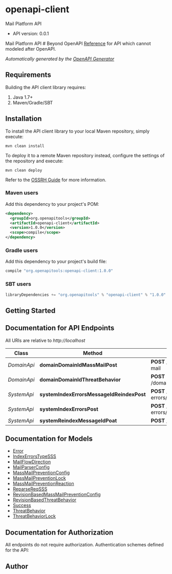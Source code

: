 # openapi-client

Mail Platform API
- API version: 0.0.1

Mail Platform API # Beyond OpenAPI [Reference](reference.html) for API which cannot modeled after OpenAPI. 


*Automatically generated by the [OpenAPI Generator](https://openapi-generator.tech)*

## Requirements

Building the API client library requires:
1. Java 1.7+
2. Maven/Gradle/SBT

## Installation

To install the API client library to your local Maven repository, simply execute:

```shell
mvn clean install
```

To deploy it to a remote Maven repository instead, configure the settings of the repository and execute:

```shell
mvn clean deploy
```

Refer to the [OSSRH Guide](http://central.sonatype.org/pages/ossrh-guide.html) for more information.

### Maven users

Add this dependency to your project's POM:

```xml
<dependency>
  <groupId>org.openapitools</groupId>
  <artifactId>openapi-client</artifactId>
  <version>1.0.0</version>
  <scope>compile</scope>
</dependency>
```

### Gradle users

Add this dependency to your project's build file:

```groovy
compile "org.openapitools:openapi-client:1.0.0"
```

### SBT users

```scala
libraryDependencies += "org.openapitools" % "openapi-client" % "1.0.0"
```

## Getting Started

## Documentation for API Endpoints

All URIs are relative to *http://localhost*

Class | Method | HTTP request | Description
------------ | ------------- | ------------- | -------------
*DomainApi* | **domainDomainIdMassMailPost** | **POST** /domain/{domain_id}/mass-mail | 
*DomainApi* | **domainDomainIdThreatBehavior** | **POST** /domain/{domain_id}/threat/behavior | 
*SystemApi* | **systemIndexErrorsMessageIdReindexPost** | **POST** /system/index-errors/{message_id}/reindex | 
*SystemApi* | **systemIndexErrorsPost** | **POST** /system/index-errors/{message_id}/delete | 
*SystemApi* | **systemReindexMessageIdPoat** | **POST** /system/reindex/{message_id} | 


## Documentation for Models

 - [Error](Error.md)
 - [IndexErrorsTypeSSS](IndexErrorsTypeSSS.md)
 - [MailFlowDirection](MailFlowDirection.md)
 - [MailParserConfig](MailParserConfig.md)
 - [MassMailPreventionConfig](MassMailPreventionConfig.md)
 - [MassMailPreventionLock](MassMailPreventionLock.md)
 - [MassMailPreventionReaction](MassMailPreventionReaction.md)
 - [ReparseReqSSS](ReparseReqSSS.md)
 - [RevisionBasedMassMailPreventionConfig](RevisionBasedMassMailPreventionConfig.md)
 - [RevisionBasedThreatBehavior](RevisionBasedThreatBehavior.md)
 - [Success](Success.md)
 - [ThreatBehavior](ThreatBehavior.md)
 - [ThreatBehaviorLock](ThreatBehaviorLock.md)


## Documentation for Authorization

All endpoints do not require authorization.
Authentication schemes defined for the API:

## Author



